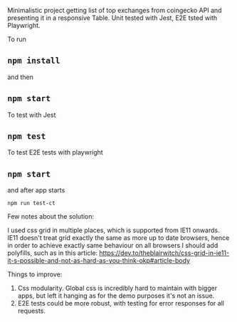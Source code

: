 Minimalistic project getting list of top exchanges from coingecko API and presenting it in a responsive Table. Unit tested with Jest, E2E tsted with Playwright.

To run

## `npm install`

and then

## `npm start`

To test with Jest

## `npm test`

To test E2E tests with playwright

## `npm start` 

and after app starts

`npm run test-ct`



Few notes about the solution:

I used css grid in multiple places, which is supported from IE11 onwards. 
IE11 doesn't treat grid exactly the same as more up to date browsers, hence in order to achieve exactly same behaviour on all browsers I should add
polyfills, such as in this article: https://dev.to/theblairwitch/css-grid-in-ie11-it-s-possible-and-not-as-hard-as-you-think-okp#article-body


Things to improve:
1) Css modularity. Global css is incredibly hard to maintain with bigger apps, but left it hanging as for the demo purposes it's not an issue.
2) E2E tests could be more robust, with testing for error responses for all requests.
